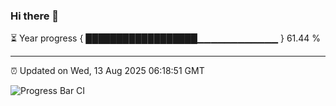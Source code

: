 ### Hi there 👋

⏳ Year progress { ██████████████████▁▁▁▁▁▁▁▁▁▁▁▁ } 61.44 %

---

⏰ Updated on Wed, 13 Aug 2025 06:18:51 GMT

![Progress Bar CI](https://github.com/Shyam-Makwana/GitHub-Actions-Demo/workflows/Progress%20Bar%20CI/badge.svg)
